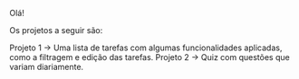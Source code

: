 Olá!

Os projetos a seguir são:

Projeto 1 -> Uma lista de tarefas com algumas funcionalidades aplicadas, como a filtragem e edição das tarefas. 
Projeto 2 -> Quiz com questões que variam diariamente.
